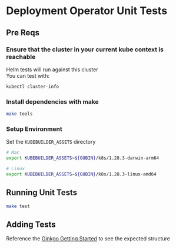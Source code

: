 # Deployment Operator Unit Tests


## Pre Reqs
### Ensure that the cluster in your current kube context is reachable  
Helm tests will run against this cluster  
You can test with:
```sh
kubectl cluster-info
```

### Install dependencies with make
```sh
make tools
```
### Setup Environment
Set the `KUBEBUILDER_ASSETS` directory
```sh
# Mac
export KUBEBUILDER_ASSETS=${GOBIN}/k8s/1.28.3-darwin-arm64

# Linux
export KUBEBUILDER_ASSETS=${GOBIN}/k8s/1.28.3-linux-amd64
```



## Running Unit Tests
```sh
make test
```

## Adding Tests
Reference the [Ginkgo Getting Started](https://onsi.github.io/ginkgo/#getting-started) to see the expected structure